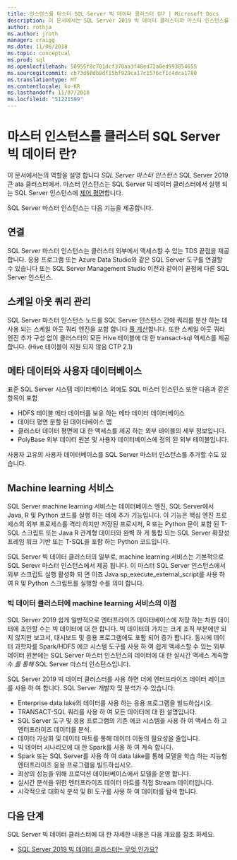 ```yaml
---
title: 인스턴스를 마스터 SQL Server 빅 데이터 클러스터 란? | Microsoft Docs
description: 이 문서에서는 SQL Server 2019 빅 데이터 클러스터의 마스터 인스턴스를 설명 합니다.
author: rothja
ms.author: jroth
manager: craigg
ms.date: 11/06/2018
ms.topic: conceptual
ms.prod: sql
ms.openlocfilehash: 50955f8c781dcf370aa3f48ed72a0ed993854655
ms.sourcegitcommit: cb73d60db8df15bf929ca17c1576cf1c4dca1780
ms.translationtype: MT
ms.contentlocale: ko-KR
ms.lasthandoff: 11/07/2018
ms.locfileid: "51221599"
---
```

# <a name="what-is-the-sql-server-big-data-cluster-master-instance"></a>마스터 인스턴스를 클러스터 SQL Server 빅 데이터 란?

이 문서에서는의 역할을 설명 합니다 *SQL Server 마스터 인스턴스* SQL Server 2019 큰 ata 클러스터에서. 마스터 인스턴스는 SQL Server 빅 데이터 클러스터에서 실행 되는 SQL Server 인스턴스에 [제어 평면](big-data-cluster-overview.md#controlplane)합니다.

SQL Server 마스터 인스턴스는 다음 기능을 제공합니다.

## <a name="connectivity"></a>연결

SQL Server 마스터 인스턴스는 클러스터 외부에서 액세스할 수 있는 TDS 끝점을 제공합니다. 응용 프로그램 또는 Azure Data Studio와 같은 SQL Server 도구를 연결할 수 있습니다 또는 SQL Server Management Studio 이전과 같이이 끝점에 다른 SQL Server 인스턴스.

## <a name="scale-out-query-management"></a>스케일 아웃 쿼리 관리

SQL Server 마스터 인스턴스 노드를 SQL Server 인스턴스 간에 쿼리를 분산 하는 데 사용 되는 스케일 아웃 쿼리 엔진을 포함 합니다 [풀 계산](concept-compute-pool.md)합니다. 또한 스케일 아웃 쿼리 엔진 추가 구성 없이 클러스터의 모든 Hive 테이블에 대 한 transact-sql 액세스를 제공합니다. (Hive 테이블이 지원 되지 않음 CTP 2.1)

## <a name="metadata-and-user-databases"></a>메타 데이터와 사용자 데이터베이스

표준 SQL Server 시스템 데이터베이스 외에도 SQL 마스터 인스턴스 또한 다음과 같은 항목이 포함

- HDFS 테이블 메타 데이터를 보유 하는 메타 데이터 데이터베이스
- 데이터 평면 분할 된 데이터베이스 맵
- 클러스터 데이터 평면에 대 한 액세스를 제공 하는 외부 테이블의 세부 정보입니다.
- PolyBase 외부 데이터 원본 및 사용자 데이터베이스에 정의 된 외부 테이블입니다.

사용자 고유의 사용자 데이터베이스를 SQL Server 마스터 인스턴스를 추가할 수도 있습니다.

## <a name="machine-learning-services"></a>Machine learning 서비스

SQL Server machine learning 서비스는 데이터베이스 엔진, SQL Server에서 Java, R 및 Python 코드를 실행 하는 데에 추가 기능입니다. 이 기능은 핵심 엔진 프로세스의 외부 프로세스를 격리 하지만 저장된 프로시저, R 또는 Python 문이 포함 된 T-SQL 스크립트 또는 Java R 관계형 데이터와 완벽 하 게 통합 되는 SQL Server 확장성 프레임 워크 기반 또는 T-SQL을 포함 하는 Python 코드입니다.

SQL Server 빅 데이터 클러스터의 일부로, machine learning 서비스는 기본적으로 SQL Serevr 마스터 인스턴스에서 제공 됩니다. 이 마스터 SQL Server 인스턴스에서 외부 스크립트 실행 활성화 되 면 이죠 Java sp_execute_external_script를 사용 하 여 R 및 Python 스크립트를 실행할 수를 의미 합니다.

### <a name="advantages-of-machine-learning-services-in-a-big-data-cluster"></a>빅 데이터 클러스터에 machine learning 서비스의 이점

SQL Server 2019 쉽게 일반적으로 엔터프라이즈 데이터베이스에 저장 하는 차원 데이터에 조인할 수는 빅 데이터에 대 한 합니다. 빅 데이터의 가치는 크게 조직 부분에만 되지 않지만 보고서, 대시보드 및 응용 프로그램에도 포함 되어 증가 합니다. 동시에 데이터 과학자를 Spark/HDFS 에코 시스템 도구를 사용 하 여 쉽게 액세스할 수 있는 외부 데이터 원본에는 SQL Server 마스터 인스턴스의 데이터에 대 한 실시간 액세스 계속할 수 _를 통해_ SQL Server 마스터 인스턴스입니다.

SQL Server 2019 빅 데이터 클러스터를 사용 하면 더에 엔터프라이즈 데이터 레이크를 사용 하 여 합니다. SQL Server 개발자 및 분석가 수 있습니다.

* Enterprise data lake의 데이터를 사용 하는 응용 프로그램을 빌드하십시오.
* TRANSACT-SQL 쿼리를 사용 하 여 모든 데이터에 대 한 설명입니다.
* SQL Server 도구 및 응용 프로그램의 기존 에코 시스템을 사용 하 여 액세스 하 고 엔터프라이즈 데이터를 분석.
* 데이터 가상화 및 데이터 마트를 통해 데이터 이동의 필요성을 줄입니다.
* 빅 데이터 시나리오에 대 한 Spark를 사용 하 여 계속 합니다.
* Spark 또는 SQL Server를 사용 하 여 data lake를 통해 모델을 학습 하는 지능형 엔터프라이즈 응용 프로그램을 빌드하십시오.
* 최상의 성능을 위해 프로덕션 데이터베이스에서 모델을 운영 합니다.
* 실시간 분석을 위한 엔터프라이즈 데이터 마트를 직접 Stream 데이터입니다.
* 시각적으로 대화식 분석 및 BI 도구를 사용 하 여 데이터를 탐색 합니다.

## <a name="next-steps"></a>다음 단계

SQL Server 빅 데이터 클러스터에 대 한 자세한 내용은 다음 개요를 참조 하세요.

- [SQL Server 2019 빅 데이터 클러스터는 무엇 인가요?](big-data-cluster-overview.md)
